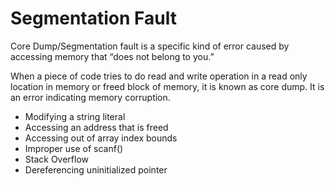 # Segmentation Fault

Core Dump/Segmentation fault is a specific kind of error caused by accessing memory that “does not belong to you.” 
 
When a piece of code tries to do read and write operation in a read only location in memory or freed block of memory, it is known as core dump.
It is an error indicating memory corruption.

* Modifying a string literal 
* Accessing an address that is freed 
* Accessing out of array index bounds 
* Improper use of scanf()
* Stack Overflow 
* Dereferencing uninitialized pointer